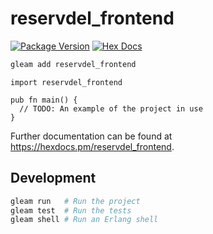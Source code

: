 # reservdel_frontend

[![Package Version](https://img.shields.io/hexpm/v/reservdel_frontend)](https://hex.pm/packages/reservdel_frontend)
[![Hex Docs](https://img.shields.io/badge/hex-docs-ffaff3)](https://hexdocs.pm/reservdel_frontend/)

```sh
gleam add reservdel_frontend
```
```gleam
import reservdel_frontend

pub fn main() {
  // TODO: An example of the project in use
}
```

Further documentation can be found at <https://hexdocs.pm/reservdel_frontend>.

## Development

```sh
gleam run   # Run the project
gleam test  # Run the tests
gleam shell # Run an Erlang shell
```
